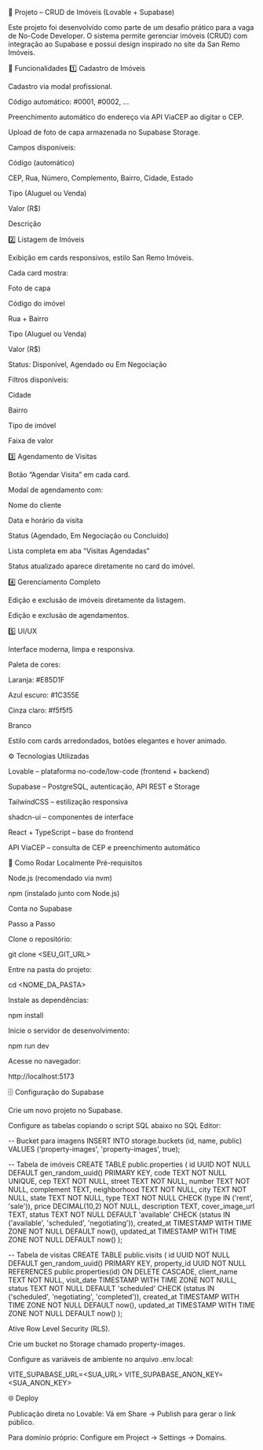 📘 Projeto – CRUD de Imóveis (Lovable + Supabase)

Este projeto foi desenvolvido como parte de um desafio prático para a vaga de No-Code Developer.
O sistema permite gerenciar imóveis (CRUD) com integração ao Supabase e possui design inspirado no site da San Remo Imóveis.

🚀 Funcionalidades
1️⃣ Cadastro de Imóveis

Cadastro via modal profissional.

Código automático: #0001, #0002, ...

Preenchimento automático do endereço via API ViaCEP ao digitar o CEP.

Upload de foto de capa armazenada no Supabase Storage.

Campos disponíveis:

Código (automático)

CEP, Rua, Número, Complemento, Bairro, Cidade, Estado

Tipo (Aluguel ou Venda)

Valor (R$)

Descrição

2️⃣ Listagem de Imóveis

Exibição em cards responsivos, estilo San Remo Imóveis.

Cada card mostra:

Foto de capa

Código do imóvel

Rua + Bairro

Tipo (Aluguel ou Venda)

Valor (R$)

Status: Disponível, Agendado ou Em Negociação

Filtros disponíveis:

Cidade

Bairro

Tipo de imóvel

Faixa de valor

3️⃣ Agendamento de Visitas

Botão “Agendar Visita” em cada card.

Modal de agendamento com:

Nome do cliente

Data e horário da visita

Status (Agendado, Em Negociação ou Concluído)

Lista completa em aba “Visitas Agendadas”

Status atualizado aparece diretamente no card do imóvel.

4️⃣ Gerenciamento Completo

Edição e exclusão de imóveis diretamente da listagem.

Edição e exclusão de agendamentos.

5️⃣ UI/UX

Interface moderna, limpa e responsiva.

Paleta de cores:

Laranja: #E85D1F

Azul escuro: #1C355E

Cinza claro: #f5f5f5

Branco

Estilo com cards arredondados, botões elegantes e hover animado.

⚙️ Tecnologias Utilizadas

Lovable – plataforma no-code/low-code (frontend + backend)

Supabase – PostgreSQL, autenticação, API REST e Storage

TailwindCSS – estilização responsiva

shadcn-ui – componentes de interface

React + TypeScript – base do frontend

API ViaCEP – consulta de CEP e preenchimento automático

🔧 Como Rodar Localmente
Pré-requisitos

Node.js (recomendado via nvm)

npm (instalado junto com Node.js)

Conta no Supabase

Passo a Passo

Clone o repositório:

git clone <SEU_GIT_URL>


Entre na pasta do projeto:

cd <NOME_DA_PASTA>


Instale as dependências:

npm install


Inicie o servidor de desenvolvimento:

npm run dev


Acesse no navegador:

http://localhost:5173

🗄️ Configuração do Supabase

Crie um novo projeto no Supabase.

Configure as tabelas copiando o script SQL abaixo no SQL Editor:

-- Bucket para imagens
INSERT INTO storage.buckets (id, name, public) VALUES ('property-images', 'property-images', true);

-- Tabela de imóveis
CREATE TABLE public.properties (
  id UUID NOT NULL DEFAULT gen_random_uuid() PRIMARY KEY,
  code TEXT NOT NULL UNIQUE,
  cep TEXT NOT NULL,
  street TEXT NOT NULL,
  number TEXT NOT NULL,
  complement TEXT,
  neighborhood TEXT NOT NULL,
  city TEXT NOT NULL,
  state TEXT NOT NULL,
  type TEXT NOT NULL CHECK (type IN ('rent', 'sale')),
  price DECIMAL(10,2) NOT NULL,
  description TEXT,
  cover_image_url TEXT,
  status TEXT NOT NULL DEFAULT 'available' CHECK (status IN ('available', 'scheduled', 'negotiating')),
  created_at TIMESTAMP WITH TIME ZONE NOT NULL DEFAULT now(),
  updated_at TIMESTAMP WITH TIME ZONE NOT NULL DEFAULT now()
);

-- Tabela de visitas
CREATE TABLE public.visits (
  id UUID NOT NULL DEFAULT gen_random_uuid() PRIMARY KEY,
  property_id UUID NOT NULL REFERENCES public.properties(id) ON DELETE CASCADE,
  client_name TEXT NOT NULL,
  visit_date TIMESTAMP WITH TIME ZONE NOT NULL,
  status TEXT NOT NULL DEFAULT 'scheduled' CHECK (status IN ('scheduled', 'negotiating', 'completed')),
  created_at TIMESTAMP WITH TIME ZONE NOT NULL DEFAULT now(),
  updated_at TIMESTAMP WITH TIME ZONE NOT NULL DEFAULT now()
);


Ative Row Level Security (RLS).

Crie um bucket no Storage chamado property-images.

Configure as variáveis de ambiente no arquivo .env.local:

VITE_SUPABASE_URL=<SUA_URL>
VITE_SUPABASE_ANON_KEY=<SUA_ANON_KEY>

🌐 Deploy

Publicação direta no Lovable:
Vá em Share → Publish para gerar o link público.

Para domínio próprio:
Configure em Project → Settings → Domains.
